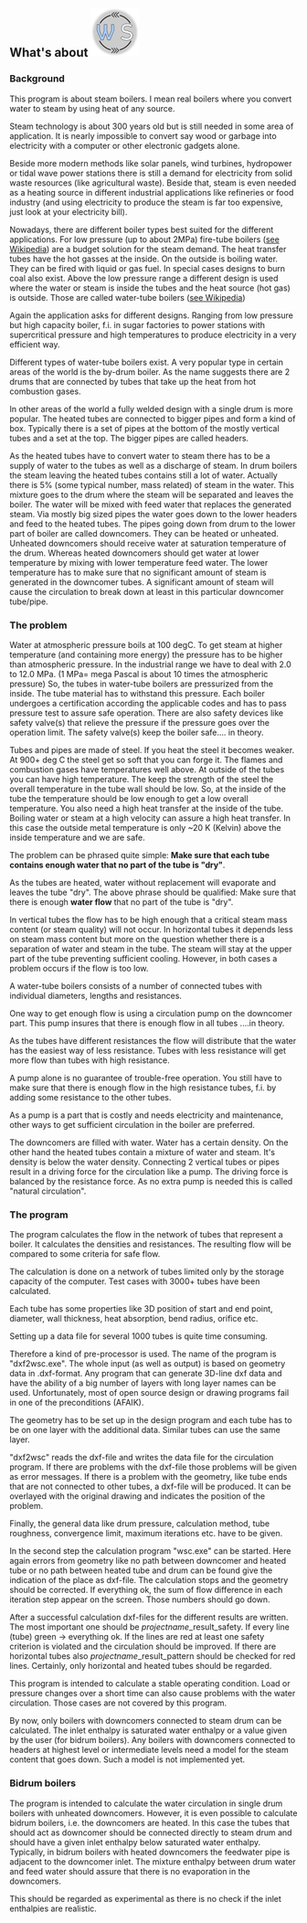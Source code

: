 ## What's about ![logo](WSCLogo.png)

### Background
This program is about steam boilers. I mean real boilers where you convert water to steam by using heat of any source.

Steam technology is about 300 years old but is still needed in some area of application. It is nearly impossible to convert say wood or garbage into electricity with a computer or other electronic gadgets alone. 

Beside more modern methods like solar panels, wind turbines, hydropower or tidal wave power stations there is still a demand for electricity from solid waste resources (like agricultural waste). Beside that, steam is even needed as a heating source in different industrial applications like refineries or food industry (and using electricity to produce the steam is far too expensive, just look at your electricity bill).

Nowadays, there are different boiler types best suited for the different applications. For low pressure (up to about 2MPa) fire-tube boilers (<a href=" https://en.wikipedia.org/wiki/Fire-tube_boiler">see Wikipedia</a>) are a budget solution for the steam demand. The heat transfer tubes have the hot gasses at the inside. On the outside is boiling water. They can be fired with liquid or gas fuel. In special cases designs to burn coal also exist. Above the low pressure range a different design is used where the water or steam is inside the tubes and the heat source (hot gas) is outside. Those are called water-tube boilers (<a href="https://en.wikipedia.org/wiki/Water-tube_boiler">see Wikipedia</a>) 

Again the application asks for different designs. Ranging from low pressure but high capacity boiler, f.i. in sugar factories to power stations with supercritical pressure and high temperatures to produce electricity in a very efficient way. 

Different types of water-tube boilers exist. A very popular type in certain areas of the world is the by-drum boiler. As the name suggests there are 2 drums that are connected by tubes that take up the heat from hot combustion gases. 

In other areas of the world a fully welded design with a single drum is more popular. The heated tubes are connected to bigger pipes and form a kind of box. Typically there is a set of pipes at the bottom of the mostly vertical tubes and a set at the top. The bigger pipes are called headers. 

As the heated tubes have to convert water to steam there has to be a supply of water to the tubes as well as a discharge of steam. In drum boilers the steam leaving the heated tubes contains still a lot of water. Actually there is 5% (some typical number, mass related) of steam in the water. This mixture goes to the drum where the steam will be separated and leaves the boiler. The water will be mixed with feed water that replaces the generated steam. Via mostly big sized pipes the water goes down to the lower headers and feed to the heated tubes. The pipes going down from drum to the lower part of boiler are called downcomers. They can be heated or unheated. Unheated downcomers should receive water at saturation temperature of the drum. Whereas heated downcomers should get water at lower temperature by mixing with lower temperature feed water. The lower temperature has to make sure that no significant amount of steam is generated in the downcomer tubes. A significant amount of steam will cause the circulation to break down at least in this particular downcomer tube/pipe.  

### The problem
Water at atmospheric pressure boils at 100 degC. To get steam at higher temperature (and containing more energy) the pressure has to be higher than atmospheric pressure. In the industrial range we have to deal with 2.0 to 12.0 MPa. (1 MPa= mega Pascal is about 10 times the atmospheric pressure) So, the tubes in water-tube boilers are pressurized from the inside. The tube material has to withstand this pressure. Each boiler undergoes a certification according the applicable codes and has to pass pressure test to assure safe operation. There are also safety devices like safety valve(s) that relieve the pressure if the pressure goes over the operation limit. The safety valve(s) keep the boiler safe.... in theory. 

Tubes and pipes are made of steel. If you heat the steel it becomes weaker. At 900+ deg C the steel get so soft that you can forge it. The flames and combustion gases have temperatures well above. At outside of the tubes you can have high temperature. The keep the strength of the steel the overall temperature in the tube wall should be low. So, at the inside of the tube the temperature should be low enough to get a low overall temperature. You also need a high heat transfer at the inside of the tube. Boiling water or steam at a high velocity can assure a high heat transfer. In this case the outside metal temperature is only ~20 K (Kelvin) above the inside temperature and we are safe. 

The problem can be phrased quite simple: **Make sure that each tube contains enough water that no part of the tube is "dry"**. 

As the tubes are heated, water without replacement will evaporate and leaves the tube "dry". The above phrase should be qualified: Make sure that there is enough **water flow** that no part of the tube is "dry".

In vertical tubes the flow has to be high enough that a critical steam mass content (or steam quality) will not occur. In horizontal tubes it depends less on steam mass content but more on the question whether there is a separation of water and steam in the tube. The steam will stay at the upper part of the tube preventing sufficient cooling. However, in both cases a problem occurs if the flow is too low. 

A water-tube boilers consists of a number of connected tubes with individual diameters, lengths and resistances.  

One way to get enough flow is using a circulation pump on the downcomer part. This pump insures that there is enough flow in all tubes ....in theory.

As the tubes have different resistances the flow will distribute that the water has the easiest way of less resistance. Tubes with less resistance will get more flow than tubes with high resistance. 

A pump alone is no guarantee of trouble-free operation. You still have to make sure that there is enough flow in the high resistance tubes, f.i. by adding some resistance to the other tubes. 

As a pump is a part that is costly and needs electricity and maintenance, other ways to get sufficient circulation in the boiler are preferred. 

The downcomers are filled with water. Water has a certain density. On the other hand the heated tubes contain a mixture of water and steam. It's density is below the water density. Connecting 2 vertical tubes or pipes result in a driving force for the circulation like a pump. The driving force is balanced by the resistance force. As no extra pump is needed this is called "natural circulation".

### The program
The program calculates the flow in the network of tubes that represent a boiler. It calculates the densities and resistances. The resulting flow will be compared to some criteria for safe flow. 

The calculation is done on a network of tubes limited only by the storage capacity of the computer. Test cases with 3000+ tubes have been calculated. 

Each tube has some properties like 3D position of start and end point, diameter, wall thickness, heat absorption, bend radius, orifice etc.

Setting up a data file for several 1000 tubes is quite time consuming. 

Therefore a kind of pre-processor is used. The name of the program is "dxf2wsc.exe". The whole input (as well as output) is based on geometry data in .dxf-format. Any program that can generate 3D-line dxf data and have the ability of a big number of layers with long layer names can be used. Unfortunately, most of open source design or drawing programs fail in one of the preconditions (AFAIK). 

The geometry has to be set up in the design program and each tube has to be on one layer with the additional data. Similar tubes can use the same layer. 

"dxf2wsc" reads the dxf-file and writes the data file for the circulation program. If there are problems with the dxf-file those problems will be given as error messages. If there is a problem with the geometry, like tube ends that are not connected to other tubes, a dxf-file will be produced. It can be overlayed with the original drawing and indicates the position of the problem. 

Finally, the general data like drum pressure, calculation method, tube roughness, convergence limit, maximum iterations etc. have to be given. 

In the second step the calculation program "wsc.exe" can be started. Here again errors from geometry like no path between downcomer and heated tube or no path between heated tube and drum can be found give the indication of the place as dxf-file. The calculation stops and the geometry should be corrected. If everything ok, the sum of flow difference in each iteration step appear on the screen. Those numbers should go down. 

After a successful calculation dxf-files for the different results are written. The most important one should be *projectname*_result_safety. If every line (tube) green -> everything ok. If the lines are red at least one safety criterion is violated and the circulation should be improved. If there are horizontal tubes also *projectname*_result_pattern should be checked for red lines. Certainly, only horizontal and heated tubes should be regarded.

This program is intended to calculate a stable operating condition. Load or pressure changes over a short time can also cause problems with the water circulation. Those cases are not covered by this program. 

By now, only boilers with downcomers connected to steam drum can be calculated. The inlet enthalpy is saturated water enthalpy or a value given by the user (for bidrum boilers). Any boilers with downcomers connected to headers at highest level or intermediate levels need a model for the steam content that goes down. Such a model is not implemented yet. 

### Bidrum boilers
The program is intended to calculate the water circulation in single drum boilers with unheated downcomers. However, it is even possible to calculate bidrum boilers, i.e. the downcomers are heated. In this case the tubes that should act as downcomer should be connected directly to steam drum and should have a given inlet enthalpy below saturated water enthalpy. Typically, in bidrum boilers with heated downcomers the feedwater pipe is adjacent to the downcomer inlet. The mixture enthalpy between drum water and feed water should assure that there is no evaporation in the downcomers. 

This should be regarded as experimental as there is no check if the inlet enthalpies are realistic. 
